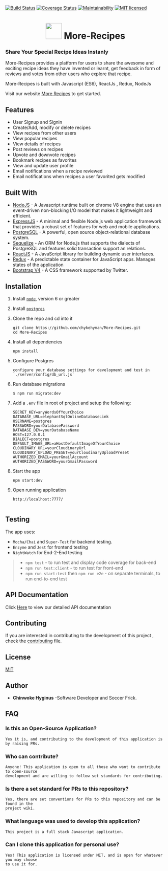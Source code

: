 [![Build Status](https://travis-ci.org/chykehyman/More-Recipes.svg?branch=develop)](https://travis-ci.org/chykehyman/More-Recipes)
[![Coverage Status](https://coveralls.io/repos/github/chykehyman/More-Recipes/badge.svg?branch=develop)](https://coveralls.io/github/chykehyman/More-Recipes?branch=develop)
[![Maintainability](https://api.codeclimate.com/v1/badges/b36cde19b8b50a231465/maintainability)](https://codeclimate.com/github/chykehyman/More-Recipes/maintainability)
[![MIT licensed](https://img.shields.io/badge/license-MIT-blue.svg)](https://raw.githubusercontent.com/hyperium/hyper/master/LICENSE)

# <div style="text-align:center"><img style="width:50px; height:50px;" src="http://res.cloudinary.com/chykebaba/image/upload/v1516407676/logo_jb4hn4.png"/> More-Recipes</div>

### Share Your Special Recipe Ideas Instanly

More-Recipes provides a platform for users to share the awesome
and exciting recipe ideas they have invented or learnt, get feedback in form of
reviews and votes from other users who explore that recipe.

More-Recipes is built with Javascript (ES6), ReactJs , Redux, NodeJs

Visit our website [More Recipes](https://more-recipes-v1.herokuapp.com) to get started.

## Features
- User Signup and Signin
- Create/Add, modify or delete recipes
- View recipes from other users
- View popular recipes
- View details of recipes
- Post reviews on recipes
- Upvote and downvote recipes
- Bookmark recipes as favorites
- View and update user profile
- Email notifications when a recipe reviewed
- Email notifications when recipes a user favorited gets modified 


## Built With
* [NodeJS](https://nodejs.org/en/) - A Javascript runtime built on chrome V8 engine that uses an event-driven non-blocking I/O model that makes it lightweight and efficient.
* [ExpressJS](http://expressjs.com/) - A minimal and flexible Node.js web application framework that provides a robust set of features for web and mobile applications.
* [PostgreSQL](https://www.postgresql.org/) - A powerful, open source object-relational database system.
* [Sequelize](http://docs.sequelizejs.com/) - An ORM for Node.js that supports the dialects of PostgreSQL and features solid transaction support an relations.
* [ReactJS](https://www.reactjs.org/) - A JavaScript library for building dynamic user interfaces.
* [Redux](http://redux.js.org/) -  A predictable state container for JavaScript apps. Manages states of the application
* [Bootstrap V4](https://getbootstrap.com/) -  A CSS framework supported by Twitter.

## Installation

1. Install [`node`](https://nodejs.org/en/download/), version 6 or greater

2. Install [`postgres`](https://www.postgresql.org/download/)

3. Clone the repo and cd into it

    ```
    git clone https://github.com/chykehyman/More-Recipes.git
    cd More-Recipes
    ```

4. Install all dependencies

    ```
    npm install
    ```

5. Configure Postgres

    ```
    configure your database settings for development and test in
    `./server/config/db_url.js` 
    ```

6.  Run database migrations

    ```
    $ npm run migrate:dev
    ```

7. Add a `.env` file in root of project and setup the following:

    ```
    SECRET_KEY=anyWordsOfYourChoice
    DATABASE_URL=elephantSqlOnlineDatabaseLink
    USERNAME=postgres
    PASSWORD=yourDatabasePassword
    DATABASE_DEV=yourDatabaseName
    HOST=127.0.0.1
    DIALECT=postgres
    DEFAULT_IMAGE_URL=aHostDefaultImageOfYourChoice
    CLOUDINARY_URL=yourCloudinaryUrl
    CLOUDINARY_UPLOAD_PRESET=yourCloudinaryUploadPreset
    AUTHORIZED_EMAIL=yourGmailAccount
    AUTHORIZED_PASSWORD=yourGmailPassword
    ```

8. Start the app

    ```
    npm start:dev
    ```

9. Open running application

    ```
    http://localhost:7777/


## Testing
The app uses: 
* `Mocha/Chai` and `Super-Test` for backend testing.
* `Enzyme` and `Jest` for frontend testing
* `NightWatch` for End-2-End testing

> - `npm test` - to run test and display code coverage for back-end
> - `npm run test:client` - to run test for front-end
> - `npm run start:test` then `npm run e2e` - on separate terminals, to run end-to-end test


## API Documentation
Click [Here](https://more-recipes-v1.herokuapp.com/apidocs) to view our detailed API documentation

## Contributing

If you are interested in contributing to the development of this project ,
check the [contributing](contributing.md) file.


## License
[MIT](LICENSE)

## Author
* **Chinwoke Hyginus** -Software Developer and Soccer Frick.


## FAQ

### Is this an Open-Source Application?

```
Yes it is, and contributing to the development of this application is by raising PRs.
```

### Who can contribute?

```
Anyone! This application is open to all those who want to contribute to open-source 
development and are willing to follow set standards for contributing.
```

### Is there a set standard for PRs to this repository?

```
Yes, there are set conventions for PRs to this repository and can be found in the 
project wiki.
```

### What language was used to develop this application?

```
This project is a full stack Javascript application.
```

### Can I clone this application for personal use?

```
Yes! This application is licensed under MIT, and is open for whatever you may choose 
to use it for.
```